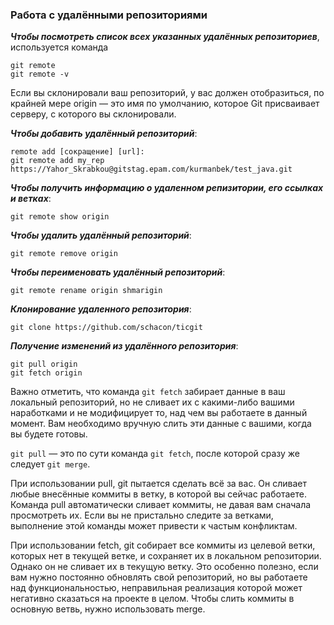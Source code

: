 ### Работа с удалёнными репозиториями

***Чтобы посмотреть список всех указанных удалённых репозиториев***, используется команда 
```
git remote
git remote -v
```
Если вы склонировали ваш репозиторий, у вас должен отобразиться, по крайней мере origin — это имя по умолчанию, которое Git присваивает серверу, с которого вы склонировали.


***Чтобы добавить удалённый репозиторий***:
```
remote add [сокращение] [url]:
git remote add my_rep https://Yahor_Skrabkou@gitstag.epam.com/kurmanbek/test_java.git
```

***Чтобы получить информацию о удаленном репизитории, его ссылках и ветках***:
```
git remote show origin
```
***Чтобы удалить удалённый репозиторий***:
```
git remote remove origin
```
***Чтобы переименовать удалённый репозиторий***:
```
git remote rename origin shmarigin
```
***Клонирование удаленного репозитория***:
```
git clone https://github.com/schacon/ticgit
```
***Получение изменений из удалённого репозитория***:
```
git pull origin
git fetch origin
```

Важно отметить, что команда `git fetch` забирает данные в ваш локальный репозиторий, но не сливает их с какими-либо вашими наработками и не модифицирует то, над чем вы работаете в данный момент. Вам необходимо вручную слить эти данные с вашими, когда вы будете готовы.

`git pull` — это по сути команда `git fetch`, после которой сразу же следует `git merge`. 

При использовании pull, git пытается сделать всё за вас. Он сливает любые внесённые коммиты в ветку, в которой вы сейчас работаете. Команда pull автоматически сливает коммиты, не давая вам сначала просмотреть их. Если вы не пристально следите за ветками, выполнение этой команды может привести к частым конфликтам.

При использовании fetch, git собирает все коммиты из целевой ветки, которых нет в текущей ветке, и сохраняет их в локальном репозитории. Однако он не сливает их в текущую ветку. Это особенно полезно, если вам нужно постоянно обновлять свой репозиторий, но вы работаете над функциональностью, неправильная реализация которой может негативно сказаться на проекте в целом. Чтобы слить коммиты в основную ветвь, нужно использовать merge.
